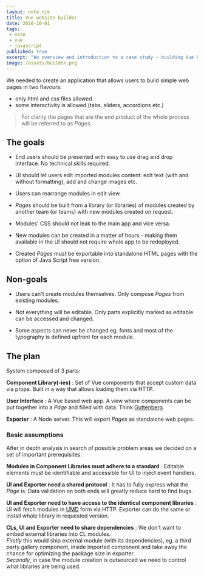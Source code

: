 ```yaml
---
layout: note.njk
title: Vue website builder
date: 2020-10-01
tags: 
 - note
 - vue
 - javascript
published: true
excerpt: "An overview and introduction to a case study - building Vue based websites inside a Vue application."
image: /assets/builder.png
---
```


We needed to create an application that allows users to build simple web pages in two flavours:
 - only html and css files allowed
 - some interactivity is allowed (tabs, sliders, accordions etc.)

> For clarity the pages that are the end product of the whole process will be referred to as *Pages*.

## The goals

- End users should be presented with easy to use drag and drop interface. No technical skills required.

- UI should let users edit imported modules content: edit text (with and without formatting), add and change images etc.

- Users can rearrange modules in edit view.

- *Pages* should be built from a library (or libraries) of modules created by another team (or teams) with new modules created on request.

- Modules' CSS should not leak to the main app and vice versa.

- New modules can be created in a matter of hours - making them available in the UI should not require whole app to be redeployed.

- Created *Pages* must be exportable into standalone HTML pages with the option of Java&nbsp;Script free version.

## Non-goals

- Users can't create modules themselves. Only compose *Pages* from existing modules.

- Not everything will be editable. Only parts explicitly marked as editable can be accessed and changed.

- Some aspects can never be changed eg. fonts and most of the typography is defined upfront for each module.

## The plan

System composed of 3 parts:

**Component Library(-ies)**
: Set of Vue components that accept custom data via props. Built in a way that allows loading them via HTTP.

**User Interface**
: A Vue based web app. A view where components can be put together into a *Page* and filled with data. Think [Guttenberg](https://wordpress.org/gutenberg/).

**Exporter**
: A Node server. This will export *Pages* as standalone web pages.

### Basic assumptions

After in depth analysis in search of possible problem areas we decided on a set of important prerequisites:

**Modules in Component Libraries must adhere to a standard**
: Editable elements must be identifiable and accessible for UI to inject event handlers.

**UI and Exporter need a shared protocol**
: It has to fully express what the *Page* is. Data validation on both ends will greatly reduce hard to find bugs.

**UI and Exporter need to have access to the identical component libraries**
: UI will fetch modules in [UMD](https://github.com/umdjs/umd) form via HTTP. Exporter can do the same or install whole library in requested version.

**CLs, UI and Exporter need to share dependencies**
: We don't want to embed external libraries into CL modules.  
  *Firstly* this would ship external module (with its dependencies), eg. a third party gallery component, inside imported component and take away the chance for optimizing the package size in exporter.  
  *Secondly*, in case the module creation is outsourced we need to control what libraries are being used.
